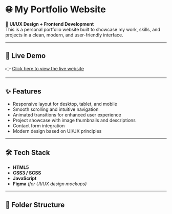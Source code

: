 # 🌐 My Portfolio Website

🎨 **UI/UX Design + Frontend Development**  
This is a personal portfolio website built to showcase my work, skills, and projects in a clean, modern, and user-friendly interface.

---

## 🔗 Live Demo

👉 [Click here to view the live website](https://celebrated-cupcake-aeed6c.netlify.app)

---

## ✨ Features

- Responsive layout for desktop, tablet, and mobile
- Smooth scrolling and intuitive navigation
- Animated transitions for enhanced user experience
- Project showcase with image thumbnails and descriptions
- Contact form integration
- Modern design based on UI/UX principles

---

## 🛠️ Tech Stack

- **HTML5**
- **CSS3 / SCSS**
- **JavaScript**
- **Figma** *(for UI/UX design mockups)*

---

## 📁 Folder Structure


